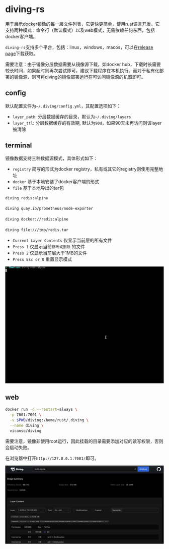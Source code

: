 # diving-rs

用于展示docker镜像的每一层文件列表，它更快更简单，使用rust语言开发。它支持两种模式：命令行（默认模式）以及web模式，无需依赖任何东西，包括docker客户端。

`diving-rs`支持多个平台，包括：linux，windows，macos，可以在[release page](https://github.com/vicanso/diving-rs/releases)下载获取。

需要注意：由于镜像分层数据需要从镜像源下载，如docker hub，下载时长需要较长时间，如果超时则再次尝试即可，建议下载程序在本机执行。而对于私有化部署的镜像源，则可将diving的镜像部署运行在可访问镜像源的机器即可。

## config

默认配置文件为`~/.diving/config.yml`，其配置选项如下：

- `layer_path`: 分层数据缓存的目录，默认为`~/.diving/layers`
- `layer_ttl`: 分层数据缓存的有效期, 默认为`90d`，如果90天未再访问则该layer被清除

## terminal

镜像数据支持三种数据源模式，具体形式如下：

- `registry` 简写的形式为docker registry，私有或其它的registry则使用完整地址
- `docker` 基于本地安装了docker客户端的形式
- `file` 基于本地导出的tar包

```bash
diving redis:alpine

diving quay.io/prometheus/node-exporter

diving docker://redis:alpine

diving file:///tmp/redis.tar
```

- `Current Layer Contents` 仅显示当前层的所有文件
- `Press 1` 仅显示当前`修改或删除` 的文件
- `Press 2` 仅显示当前层大于1MB的文件
- `Press Esc or 0` 重置显示模式 

![](./assets/diving-terminal.gif)

## web

```bash
docker run -d --restart=always \
  -p 7001:7001 \
  -v $PWD/diving:/home/rust/.diving \
  --name diving \
  vicanso/diving
```

需要注意，镜像非使用root运行，因此挂载的目录需要添加对应的读写权限，否则会启动失败。

在浏览器中打开`http://127.0.0.1:7001/`即可。

![](./assets/diving-web.png)